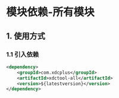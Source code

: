 # 模块依赖-所有模块

## 1. 使用方式
### 1.1 引入依赖
```xml
<dependency>
    <groupId>com.xdcplus</groupId>
    <artifactId>xdctool-all</artifactId>
    <version>${latestversion}</version>
</dependency>
```


















